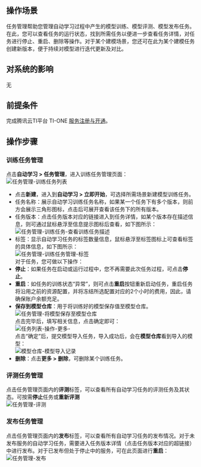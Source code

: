 ## 操作场景
任务管理帮助您管理自动学习过程中产生的模型训练、模型评测、模型发布任务。在此，您可以查看任务的运行状态，找到所需任务以便进一步查看任务详情，对任务进行停止、重启、删除等操作。对于某个建模场景，您还可在此为某个建模任务创建新版本，便于持续对模型进行迭代更新及对比。

## 对系统的影响
无

## 前提条件
完成腾讯云TI平台 TI-ONE [服务注册与开通](https://cloud.tencent.com/document/product/851/39086)。

## 操作步骤
### 训练任务管理
点击**自动学习 > 任务管理**，进入训练任务管理页面：  
![任务管理-训练任务列表](https://qcloudimg.tencent-cloud.cn/raw/0f533fa9d91eb696d71100170e611367.png)  
- 点击**新建**，进入到**自动学习 > 立即开始**，可选择所需场景新建模型训练任务。  
- 任务名称：展示自动学习训练任务名称，如果某一个任务下有多个版本，则前方会展示三角形图标，点击后可展开查看该任务下的所有版本。  
- 任务版本：点击任务版本对应的链接进入到任务详情，如某个版本存在描述信息，则可通过鼠标悬浮至信息提示图标后查看，如下图所示：  
![任务管理-训练任务-查看训练任务描述](https://qcloudimg.tencent-cloud.cn/raw/2ade8c41f2e7080848ac2bd54f48ed7e.png)  
- 标签：显示自动学习任务的标签数量信息，鼠标悬浮至标签图标上可查看标签的具体信息，如下图所示：  
![任务管理-训练任务管理-标签](https://qcloudimg.tencent-cloud.cn/raw/d8715e8c89e2b0cef3bc99b4308bea69.png)  
对于任务，您可做以下操作：  
- **停止**：如果任务在启动或运行过程中，您不再需要此次任务过程，可点击**停止**。  
- **重启**：如任务的训练状态“异常”，则可点击**重启**按钮重新启动任务，重启任务将沿用之前的资源配置，并将冻结所选配置对应的2个小时的费用，因此，请确保账户余额充足。  
- **保存到模型仓库**：用于将训练好的模型保存值至模型仓库。  
![任务管理-将模型保存至模型仓库](https://qcloudimg.tencent-cloud.cn/raw/0d345bb8bf60f780ae52657ae4cac3bb.png)  
点击完毕后，填写相关信息，点击确定即可：  
![任务列表-操作-更多-](https://qcloudimg.tencent-cloud.cn/raw/82a6e5a1a9220043362890c88813dbdd.png)  
点击“确定”后，提交模型导入任务，导入成功后，会在**模型仓库**看到导入的模型：  
![模型仓库-模型导入记录](https://qcloudimg.tencent-cloud.cn/raw/0084cbf2950ba627eb20ece1a973804c.png)  
- **删除**：点击**更多 > 删除**，可删除某个训练任务。  
### 评测任务管理  
点击任务管理页面内的**评测**标签，可以查看所有自动学习任务的评测任务及其状态。可按需**停止**任务或**重新评测**  
![任务管理-评测](https://qcloudimg.tencent-cloud.cn/raw/cdd5f5263ff95f4552c2aec12e8afc7a.png)  
### 发布任务管理  
点击任务管理页面内的**发布**标签，可以查看所有自动学习任务的发布情况。对于未发布服务的自动学习任务，需要进入任务版本详情（点击任务版本对应的超链接）中进行发布。对于已发布但处于停止中的服务，可在此页面进行**重启**：  
![任务管理-发布](https://qcloudimg.tencent-cloud.cn/raw/da591f4bb07b37d500945ecf996ec255.png)  
